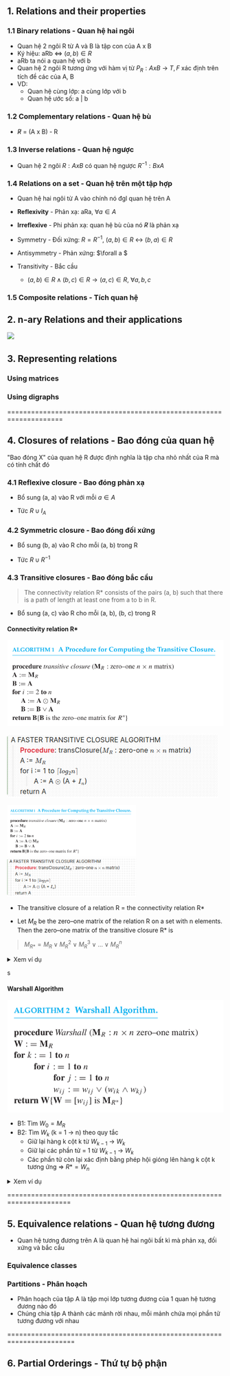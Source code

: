 ## 1. Relations and their properties
### 1.1 Binary relations - Quan hệ hai ngôi 
- Quan hệ 2 ngôi R từ A và B là tập con của A x B
- Ký hiệu: aRb <=> $(a, b) \in R$
- aRb ta nói a quan hệ với b
- Quan hệ 2 ngôi R tương ứng với hàm vị từ $P_R: AxB$ -> ${T, F}$ xác định trên tích đề các của A, B
- VD:
	- Quan hệ cùng lớp: a cùng lớp với b
	- Quan hệ ước số: a | b

### 1.2 Complementary relations - Quan hệ bù
- $\not R$ = (A x B) - R

### 1.3 Inverse relations - Quan hệ ngược
- Quan hệ 2 ngôi $R: A x B$ có quan hệ ngược $R^{-1}: B x A$
### 1.4 Relations on a set - Quan hệ trên một tập hợp
- Quan hệ hai ngôi từ A vào chính nó đgl quan hệ trên A

- **Reflexivity** - Phản xạ: aRa, $\forall a \in A$
- **Irreflexive** - Phi phản xạ: quan hệ bù của nó $\not R$ là phản xạ
- Symmetry - Đối xứng: $R = R^{-1}$, $(a, b) \in R$ <-> $(b, a) \in R$
- Antisymmetry - Phản xứng: $\forall a $
- Transitivity - Bắc cầu
	- $(a,b) \in R \wedge (b, c) \in R \to (a,c) \in R$,  $\forall a, b, c$ 

### 1.5 Composite relations - Tích quan hệ


## 2. n-ary Relations and their applications


![](https://i.imgur.com/waxVImv.png)
## 3. Representing relations
### Using matrices

### Using digraphs



====================================================================
## 4. Closures of relations - Bao đóng của quan hệ
"Bao đóng X" của quan hệ R được định nghĩa là tập cha nhỏ nhất của R mà có tính chất đó
### 4.1 Reflexive closure - Bao đóng phản xạ
- Bổ sung (a, a) vào R với mỗi $a \in A$

- Tức $R \cup I_A$
### 4.2 Symmetric closure - Bao đóng đối xứng
- Bổ sung (b, a) vào R cho mỗi (a, b) trong R

- Tức $R \cup R^{-1}$

### 4.3 Transitive closures - Bao đóng bắc cầu
>The connectivity relation R* consists of the pairs (a, b) such that there is a path of length at least one from a to b in R.

- Bổ sung (a, c) vào R cho mỗi (a, b), (b, c) trong R

#### Connectivity relation R*

![simpleTransitiveClosure.png](https://github.com/thou05/discrete-mathematics/blob/main/img/simpleTransitiveClosure.png)

![](https://github.com/thou05/discrete-mathematics/blob/main/img/fasterTranstiveClosure.png)

<img src="https://github.com/thou05/discrete-mathematics/blob/main/img/simpleTransitiveClosure.png" width="300" height=auto>
<img src="https://github.com/thou05/discrete-mathematics/blob/main/img/fasterTranstiveClosure.png" width="300" height=auto>


-  The transitive closure of a relation R = the connectivity relation R* 

- Let $M_R$ be the zero–one matrix of the relation R on a set with n elements. Then the zero–one matrix of the transitive closure R* is 
>$M_{R*} = M_R \vee M^2_R \vee M^3_R \vee ... \vee M^n_R$  



<details><summary>Xem ví dụ</summary>
<p>
A = {a, b, c, d} => n = 4

R = {(a, b), (b, d), (c, c), (d, b), (d, a)}

Tìm R* ?

![](https://github.com/thou05/discrete-mathematics/blob/main/img/exampleTransitiveClosure.png)

=> R* = ${(a, a), (a, b), (a, d)...}$
</p>
</details>

s

#### Warshall Algorithm
![warshall.png](https://github.com/thou05/discrete-mathematics/blob/main/img/warshall.png)

- B1: Tìm $W_0 = M_R$ 
- B2: Tìm $W_k$ (k = 1 -> n) theo quy tắc
	- Giữ lại hàng k cột k từ $W_{k-1}$ -> $W_k$ 
	- Giữ lại các phần tử = 1 từ $W_{k-1}$ -> $W_k$ 
	- Các phần tử còn lại xác định bằng phép hội gióng lên hàng k cột k tương ứng 
	=> $R* = W_n$ 

<details><summary>Xem ví dụ</summary>
<p>

![](https://github.com/thou05/discrete-mathematics/blob/main/img/exampleWarShall.png)

</p>
</details>



======================================================================
## 5. Equivalence relations - Quan hệ tương đương
- Quan hệ tương đương trên A là quan hệ hai ngôi bất kì mà phản xạ, đối xứng và bắc cầu
### Equivalence classes

### Partitions - Phân hoạch
- Phân hoạch của tập A là tập mọi lớp tương đương của 1 quan hệ tương đương nào đó
- Chúng chia tập A thành các mảnh rời nhau, mỗi mảnh chứa mọi phần tử tương đương với nhau

=======================================================================
## 6. Partial Orderings - Thứ tự bộ phận


